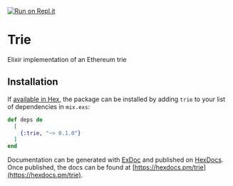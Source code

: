 [![Run on Repl.it](https://repl.it/badge/github/deepakraous/elixir_trie)](https://repl.it/github/deepakraous/elixir_trie)

# Trie

Elixir implementation of an Ethereum trie

## Installation

If [available in Hex](https://hex.pm/docs/publish), the package can be installed
by adding `trie` to your list of dependencies in `mix.exs`:

```elixir
def deps do
  [
    {:trie, "~> 0.1.0"}
  ]
end
```

Documentation can be generated with [ExDoc](https://github.com/elixir-lang/ex_doc)
and published on [HexDocs](https://hexdocs.pm). Once published, the docs can
be found at [https://hexdocs.pm/trie](https://hexdocs.pm/trie).

